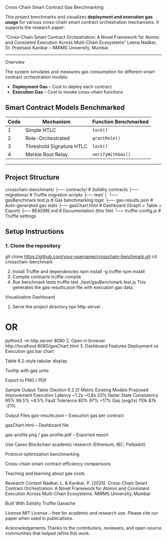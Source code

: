 Cross-Chain Smart Contract Gas Benchmarking

This project benchmarks and visualizes **deployment and execution gas usage** for various cross-chain smart contract orchestration mechanisms. It supports the research paper:

“Cross-Chain Smart Contract Orchestration: A Novel Framework for Atomic and Consistent Execution Across Multi-Chain Ecosystems”
Leena Nadkar, Dr. Prashasti Kanikar – NMIMS University, Mumbai

---

Overview

The system simulates and measures gas consumption for different smart contract orchestration models:
- **Deployment Gas** – Cost to deploy each contract
- **Execution Gas** – Cost to invoke cross-chain functions

## Smart Contract Models Benchmarked

| Code | Mechanism                  | Function Benchmarked         |
|------|----------------------------|-------------------------------|
| 1    | Simple HTLC                | `lock()`                      |
| 2    | Role-Orchestrated          | `grantRole()`                 |
| 3    | Threshold Signature HTLC   | `lock()`                      |
| 4    | Merkle Root Relay          | `verifyWithGas()`             |

---

## Project Structure

crosschain-benchmark/
├── contracts/ # Solidity contracts
├── migrations/ # Truffle migration scripts
├── test/
│ └── gasBenchmark.test.js # Gas benchmarking logic
├── gas-results.json # Auto-generated gas stats
├── gasChart.html # Dashboard (Graph + Table + Export)
├── README.md # Documentation (this file)
└── truffle-config.js # Truffle settings


##  Setup Instructions

### 1. Clone the repository

git clone https://github.com/your-username/crosschain-benchmark.git
cd crosschain-benchmark

2. Install Truffle and dependencies
npm install -g truffle
npm install
3. Compile contracts
truffle compile
4. Run benchmark tests
truffle test ./test/gasBenchmark.test.js
This generates the gas-results.json file with execution gas data.

Visualization Dashboard
1. Serve the project directory
npx http-server .
# OR
python3 -m http.server 8080
2. Open in browser
http://localhost:8080/gasChart.html
3. Dashboard Features
Deployment vs Execution gas bar chart

Table 6.2-style tabular display

 Tooltip with gas units

Export to PNG / PDF

Sample Output Table (Section 6.2.2)
Metric	Existing Models	Proposed	Improvement
Execution Latency	~1.2s	~0.8s	33% faster
State Consistency	95%	99.5%	+4.5%
Fault Tolerance	80%	97%	+17%
Gas (avg/tx)	110k	87k	-21%

Output Files
gas-results.json – Execution gas per contract

gasChart.html – Dashboard file

gas-profile.png / gas-profile.pdf – Exported report

Use Cases
Blockchain academic research (Ethereum, IBC, Polkadot)

Protocol optimization benchmarking

Cross-chain smart contract efficiency comparisons

Teaching and learning about gas costs

 Research Context
Nadkar, L. & Kanikar, P. (2025). Cross-Chain Smart Contract Orchestration: A Novel Framework for Atomic and Consistent Execution Across Multi-Chain Ecosystems.
NMIMS University, Mumbai

Built With
Solidity
Truffle
Ganache


License
MIT License – free for academic and research use. Please cite our paper when used in publications.

Acknowledgements
Thanks to the contributors, reviewers, and open-source communities that helped refine this work.

